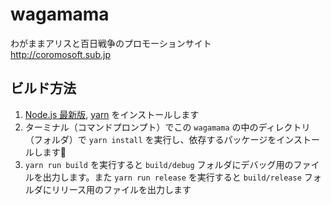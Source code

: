 # wagamama
わがままアリスと百日戦争のプロモーションサイト  
http://coromosoft.sub.jp

## ビルド方法
1. [Node.js 最新版](https://nodejs.org/ja/), [yarn](https://yarnpkg.com/en/docs/install) をインストールします
1. ターミナル（コマンドプロンプト）でこの `wagamama` の中のディレクトリ（フォルダ）で `yarn install` を実行し、依存するパッケージをインストールします
1. `yarn run build` を実行すると `build/debug` フォルダにデバッグ用のファイルを出力します。また `yarn run release` を実行すると `build/release` フォルダにリリース用のファイルを出力します